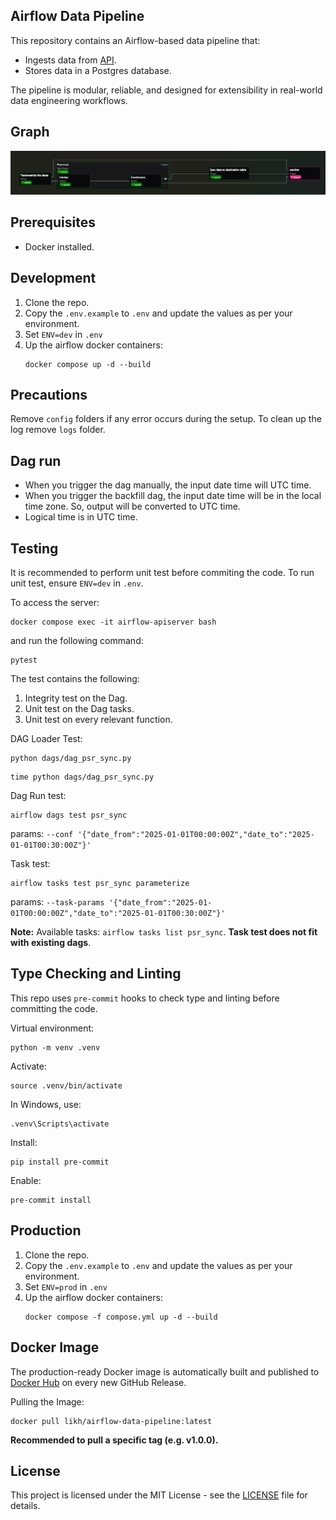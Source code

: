 ## Airflow Data Pipeline

This repository contains an Airflow-based data pipeline that:

- Ingests data from [API](https://bmrs.elexon.co.uk/actual-or-estimated-wind-and-solar-power-generation).
- Stores data in a Postgres database.

The pipeline is modular, reliable, and designed for extensibility in real-world data engineering workflows.

## Graph
![DAG](psr_sync-graph.png)

## Prerequisites
- Docker installed.

## Development
1. Clone the repo.
2. Copy the `.env.example` to `.env` and update the values as per your environment.
3. Set `ENV=dev` in `.env`
4. Up the airflow docker containers:
   ```
   docker compose up -d --build
   ```

## Precautions
Remove `config` folders if any error occurs during the setup. To clean up the log remove `logs` folder.

## Dag run
- When you trigger the dag manually, the input date time will UTC time.
- When you trigger the backfill dag, the input date time will be in the local time zone. So, output will be converted to UTC time.
- Logical time is in UTC time.

## Testing
It is recommended to perform unit test before commiting the code. To run unit test, ensure `ENV=dev` in `.env`.

To access the server:
```
docker compose exec -it airflow-apiserver bash
```
and run the following command:

```
pytest
```

The test contains the following:
1. Integrity test on the Dag.
2. Unit test on the Dag tasks.
3. Unit test on every relevant function.

DAG Loader Test:
```
python dags/dag_psr_sync.py
```
```
time python dags/dag_psr_sync.py
```
Dag Run test:
```
airflow dags test psr_sync
```
params: `--conf '{"date_from":"2025-01-01T00:00:00Z","date_to":"2025-01-01T00:30:00Z"}'`

Task test:
```
airflow tasks test psr_sync parameterize
```
params: `--task-params '{"date_from":"2025-01-01T00:00:00Z","date_to":"2025-01-01T00:30:00Z"}'`

**Note:** Available tasks: `airflow tasks list psr_sync`. **Task test does not fit with existing dags**.

## Type Checking and Linting
This repo uses `pre-commit` hooks to check type and linting before committing the code.

Virtual environment:
```
python -m venv .venv
```
Activate:
```
source .venv/bin/activate
```
In Windows, use:
```
.venv\Scripts\activate
```
Install:
```
pip install pre-commit
```
Enable:
```
pre-commit install
```

## Production
1. Clone the repo.
2. Copy the `.env.example` to `.env` and update the values as per your environment.
3. Set `ENV=prod` in `.env`
4. Up the airflow docker containers:
   ```
   docker compose -f compose.yml up -d --build
   ```

## Docker Image
The production-ready Docker image is automatically built and published to [Docker Hub](https://hub.docker.com/r/likh/airflow-data-pipeline) on every new GitHub Release.

Pulling the Image:
```
docker pull likh/airflow-data-pipeline:latest
```
**Recommended to pull a specific tag (e.g. v1.0.0).**

## License
This project is licensed under the MIT License - see the [LICENSE](LICENSE) file for details.
